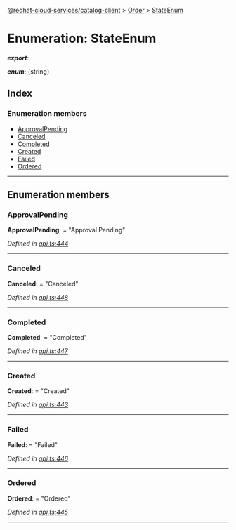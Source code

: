 [@redhat-cloud-services/catalog-client](../README.md) > [Order](../modules/order.md) > [StateEnum](../enums/order.stateenum.md)

# Enumeration: StateEnum

*__export__*: 

*__enum__*: {string}

## Index

### Enumeration members

* [ApprovalPending](order.stateenum.md#approvalpending)
* [Canceled](order.stateenum.md#canceled)
* [Completed](order.stateenum.md#completed)
* [Created](order.stateenum.md#created)
* [Failed](order.stateenum.md#failed)
* [Ordered](order.stateenum.md#ordered)

---

## Enumeration members

<a id="approvalpending"></a>

###  ApprovalPending

**ApprovalPending**:  = "Approval Pending"

*Defined in [api.ts:444](https://github.com/RedHatInsights/javascript-clients/blob/master/packages/catalog/api.ts#L444)*

___
<a id="canceled"></a>

###  Canceled

**Canceled**:  = "Canceled"

*Defined in [api.ts:448](https://github.com/RedHatInsights/javascript-clients/blob/master/packages/catalog/api.ts#L448)*

___
<a id="completed"></a>

###  Completed

**Completed**:  = "Completed"

*Defined in [api.ts:447](https://github.com/RedHatInsights/javascript-clients/blob/master/packages/catalog/api.ts#L447)*

___
<a id="created"></a>

###  Created

**Created**:  = "Created"

*Defined in [api.ts:443](https://github.com/RedHatInsights/javascript-clients/blob/master/packages/catalog/api.ts#L443)*

___
<a id="failed"></a>

###  Failed

**Failed**:  = "Failed"

*Defined in [api.ts:446](https://github.com/RedHatInsights/javascript-clients/blob/master/packages/catalog/api.ts#L446)*

___
<a id="ordered"></a>

###  Ordered

**Ordered**:  = "Ordered"

*Defined in [api.ts:445](https://github.com/RedHatInsights/javascript-clients/blob/master/packages/catalog/api.ts#L445)*

___

